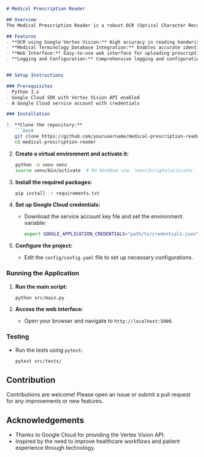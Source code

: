 ```markdown
# Medical Prescription Reader

## Overview
The Medical Prescription Reader is a robust OCR (Optical Character Recognition) system designed to read and interpret medical prescriptions. Powered by Google Vertex Vision, this solution uses fine-tuned machine learning models to accurately recognize medication names and dosages. Integration with a comprehensive medical terminology database enables seamless medication identification and efficient web-based searches, ultimately improving healthcare workflows and patient experiences.

## Features
- **OCR using Google Vertex Vision:** High accuracy in reading handwritten and printed prescriptions.
- **Medical Terminology Database Integration:** Enables accurate identification of medications.
- **Web Interface:** Easy-to-use web interface for uploading prescriptions and viewing results.
- **Logging and Configuration:** Comprehensive logging and configuration management.


## Setup Instructions

### Prerequisites
- Python 3.x
- Google Cloud SDK with Vertex Vision API enabled
- A Google Cloud service account with credentials

### Installation

1. **Clone the repository:**
   ```bash
   git clone https://github.com/yourusername/medical-prescription-reader.git
   cd medical-prescription-reader
   ```

2. **Create a virtual environment and activate it:**
   ```bash
   python -m venv venv
   source venv/bin/activate  # On Windows use `venv\Scripts\activate`
   ```

3. **Install the required packages:**
   ```bash
   pip install -r requirements.txt
   ```

4. **Set up Google Cloud credentials:**
   - Download the service account key file and set the environment variable:
     ```bash
     export GOOGLE_APPLICATION_CREDENTIALS="path/to/credentials.json"
     ```

5. **Configure the project:**
   - Edit the `config/config.yaml` file to set up necessary configurations.

### Running the Application

1. **Run the main script:**
   ```bash
   python src/main.py
   ```

2. **Access the web interface:**
   - Open your browser and navigate to `http://localhost:5000`.

### Testing

- Run the tests using `pytest`:
  ```bash
  pytest src/tests/
  ```

## Contribution
Contributions are welcome! Please open an issue or submit a pull request for any improvements or new features.

## Acknowledgements
- Thanks to Google Cloud for providing the Vertex Vision API.
- Inspired by the need to improve healthcare workflows and patient experience through technology.

```
